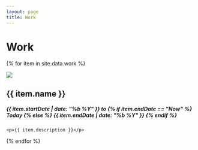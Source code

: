 ```yaml
---
layout: page
title: Work
---
```


<h1 class="pageHeader">Work</h1>

{% for item in site.data.work %}

  <section class="section-wide no-hover-section project-image-wrapper">
    <picture class="fixed-ratio fixed-ratio-1600-720">
      <img src="{{ item.images[0] }}" class="project-image fixed-ratio-content">
  </picture>
    <div class="main-title-box work-title-box">
      <h2>{{ item.name }}</h2>
      <h5>{{ item.startDate | date: "%b %Y" }}  to  
        {% if item.endDate == "Now" %}
        Today
        {% else %}
        {{ item.endDate | date: "%b %Y" }}
        {% endif %}
      </h5>
    </div>
    
    <p>{{ item.description }}</p>
  </section>
{% endfor %}
